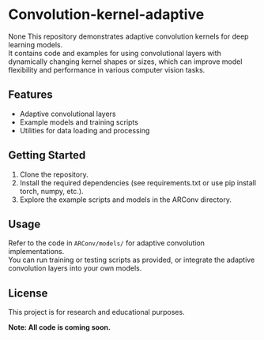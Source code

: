 # Convolution-kernel-adaptive
None
This repository demonstrates adaptive convolution kernels for deep learning models.  
It contains code and examples for using convolutional layers with dynamically changing kernel shapes or sizes, which can improve model flexibility and performance in various computer vision tasks.
## Features
- Adaptive convolutional layers
- Example models and training scripts
- Utilities for data loading and processing
## Getting Started
1. Clone the repository.
2. Install the required dependencies (see requirements.txt or use pip install torch, numpy, etc.).
3. Explore the example scripts and models in the ARConv directory.
## Usage

Refer to the code in `ARConv/models/` for adaptive convolution implementations.  
You can run training or testing scripts as provided, or integrate the adaptive convolution layers into your own models.
## License

This project is for research and educational purposes.

**Note: All code is coming soon.**

